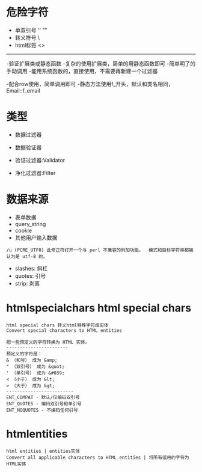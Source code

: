 
# 危险字符

- 单双引号 '' ""
- 转义符号 \
- html标签 <>

---

-验证扩展类或静态函数
-复杂的使用扩展类，简单的用静态函数即可
-简单明了的手动调用
-能用系统函数的，直接使用，不需要再新建一个过滤器

-配合row使用，简单调用即可
-静态方法使用f_开头，默认和类名相同，Email::f_email


# 类型

- 数据过滤器
- 数据验证器

- 验证过滤器:Validator
- 净化过滤器:Filter

# 数据来源

- 表单数据
- query_string
- cookie
- 其他用户输入数据

`
/u (PCRE_UTF8)
 此修正符打开一个与 perl 不兼容的附加功能。 
模式和目标字符串都被认为是 utf-8 的。 
`

- slashes: 斜杠
- quotes: 引号
- strip: 剥离


# htmlspecialchars html special chars
	html special chars 转义html特殊字符成实体
	Convert special characters to HTML entities
	
	把一些预定义的字符转换为 HTML 实体。
	-----------------------
	预定义的字符是：
	& （和号） 成为 &amp;
	" （双引号） 成为 &quot;
	' （单引号） 成为 &#039;
	< （小于） 成为 &lt;
	> （大于） 成为 &gt;
	-------------------------
	ENT_COMPAT - 默认/仅编码双引号
	ENT_QUOTES - 编码双引号和单引号
	ENT_NOQUOTES - 不编码任何引号
	
# htmlentities
	html entities | entities实体 
	Convert all applicable characters to HTML entities | 将所有适用的字符为HTML实体 
	
